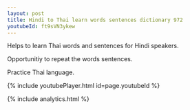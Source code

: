 ```yaml
---
layout: post
title: Hindi to Thai learn words sentences dictionary 972 
youtubeId: ft9sVN3ykew
---
```

 
 
Helps to learn Thai words and sentences for Hindi speakers.

Opportunitiy to repeat the words sentences. 

Practice Thai language. 
 
{% include youtubePlayer.html id=page.youtubeId %}
 
 
{% include analytics.html %}